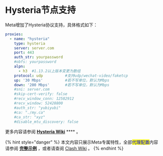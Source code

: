 # Hysteria节点支持

Meta增加了Hysteria协议支持，具体格式如下：

```yaml
proxies:
  - name: "hysteria"
    type: hysteria
    server: server.com
    port: 443
    auth_str: yourpassword
    #obfs: yourpassword
    alpn:
      - h3  #1.13.2以上版本变更为数组
    protocol: udp          #支持udp/wechat-video/faketcp
    up: '30 Mbps'          #若不写单位，默认为Mbps
    down: '200 Mbps'       #若不写单位，默认为Mbps
    #sni: server.com
    #skip-cert-verify: false
    #recv_window_conn: 12582912
    #recv_window: 52428800
    #auth_str: "yubiyubi"
    #ca: "./my.ca"
    #ca_str: "xyz"
    #disable_mtu_discovery: false
```

更多内容请参阅 [**Hysteria Wiki**](https://github.com/HyNetwork/hysteria/wiki/%E9%AB%98%E7%BA%A7%E7%94%A8%E6%B3%95#%E5%AE%A2%E6%88%B7%E7%AB%AF) **** 。



{% hint style="danger" %}
本文内容只展示Meta专属特性，全部<mark style="color:blue;">代理配置</mark>内容请参阅 [**完整示例**](broken-reference) ，或者请查阅 [Clash Wiki](https://lancellc.gitbook.io/clash/clash-config-file/proxies) 。
{% endhint %}
